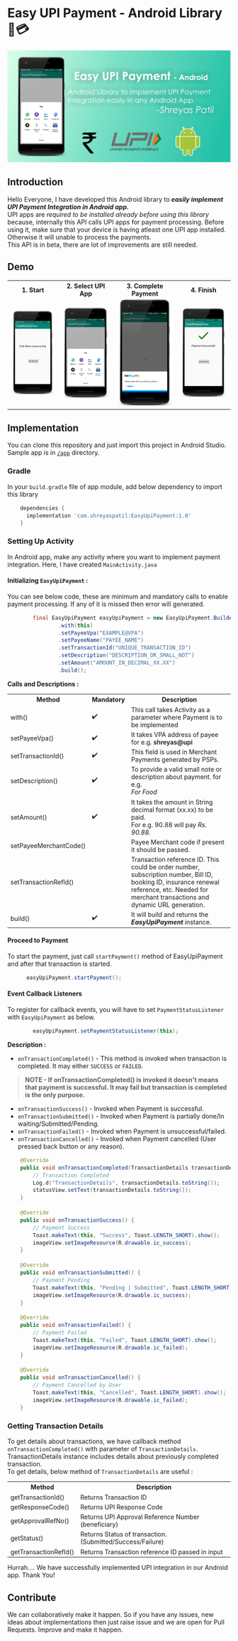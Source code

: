 # Easy UPI Payment - Android Library 📱💳

![](Screenshots-Demo/GitHub-SocialPreview.png)

## Introduction
Hello Everyone, I have developed this Android library to ***easily implement UPI Payment Integration in Android app.*** <br>
UPI apps are *required to be installed already before using this library* because, internally this API calls UPI apps for payment processing. Before using it, make sure that your device is having atleast one UPI app installed. Otherwise it will unable to process the payments. <br>
This API is in beta, there are lot of improvements are still needed.

## Demo 
<table style="width:100%">
  <tr>
    <th>1. Start</th>
    <th>2. Select UPI App</th> 
    <th>3. Complete Payment</th>
    <th>4. Finish</th>
  </tr>
  <tr>
    <td><img src="Screenshots-Demo/EasyUpiPay1.png"/></td>
    <td><img src="Screenshots-Demo/EasyUpiPay2.png"/></td> 
    <td><img src="Screenshots-Demo/EasyUpiPay3.png"/></td>
    <td><img src="Screenshots-Demo/EasyUpiPay4.png"/></td>
  </tr>
</table>

## Implementation
You can clone this repository and just import this project in Android Studio. Sample app is in [`/app`](/app) directory.

### Gradle
In your `build.gradle` file of app module, add below dependency to import this library

```gradle
    dependencies {
      implementation 'com.shreyaspatil:EasyUpiPayment:1.0'
    }
```

### Setting Up Activity
In Android app, make any activity where you want to implement payment integration. Here, I have created `MainActivity.java`

#### Initializing `EasyUpiPayment` :
You can see below code, these are minimum and mandatory calls to enable payment processing. If any of it is missed then error will generated.
```java
        final EasyUpiPayment easyUpiPayment = new EasyUpiPayment.Builder()
                .with(this)
                .setPayeeVpa("EXAMPLE@VPA")
                .setPayeeName("PAYEE_NAME")
                .setTransactionId("UNIQUE_TRANSACTION_ID")
                .setDescription("DESCRIPTION_OR_SMALL_NOT")
                .setAmount("AMOUNT_IN_DECIMAL_XX.XX")
                .build();
```
**Calls and Descriptions :**

<table>
  <tr>
    <th>Method</th>
    <th><span style="font-weight:bold">Mandatory</span></th>
    <th>Description</th>
  </tr>
  <tr>
    <td>with()</td>
    <td>✔️</td>
    <td>This call takes Activity as a parameter where Payment is to be implemented<br></td>
  </tr>
  <tr>
    <td>setPayeeVpa()</td>
    <td>✔️</td>
    <td>It takes VPA address of payee for e.g. <span style="font-weight:600">shreyas@upi</span></td>
  </tr>
  <tr>
    <td>setTransactionId()</td>
    <td>✔️</td>
    <td>This field is used in Merchant Payments generated by PSPs.</td>
  </tr>
  <tr>
    <td>setDescription()</td>
    <td>✔️</td>
    <td>To provide a valid small note or description about payment. for e.g. <br><span style="font-style:italic">For Food</span><br></td>
  </tr>
  <tr>
    <td>setAmount()</td>
    <td>✔️</td>
    <td>It takes the amount in String decimal format (xx.xx) to be paid. <br>For e.g. 90.88 will pay <span style="font-style:italic">Rs. 90.88.</span></td>
  </tr>
  <tr>
    <td>setPayeeMerchantCode()</td>
    <td></td>
    <td>Payee Merchant code if present it should be passed.</td>
  </tr>
  <tr>
    <td>setTransactionRefId()</td>
    <td></td>
    <td>Transaction reference ID. This could be order number, subscription number, Bill ID, booking ID, insurance renewal reference, etc. Needed for merchant transactions and dynamic URL generation.</td>
  </tr>
  <tr>
    <td>build()</td>
    <td>✔️</td>
    <td>It will build and returns the <span style="font-weight:bold;font-style:italic">EasyUpiPayment</span> instance.</td>
  </tr>
</table>

#### Proceed to Payment
To start the payment, just call `startPayment()` method of EasyUpiPayment and after that transaction is started.
```java
      easyUpiPayment.startPayment();
```

#### Event Callback Listeners
To register for callback events, you will have to set `PaymentStatusListener` with `EasyUpiPayment` as below.
```java
        easyUpiPayment.setPaymentStatusListener(this);
```
**Description :**

* `onTransactionCompleted()` - This method is invoked when transaction is completed. It may either `SUCCESS` or `FAILED`.
> **NOTE - If onTransactionCompleted() is invoked it doesn't means that payment is successful. It may fail but transaction is completed is the only purpose.**
* `onTransactionSuccess()` - Invoked when Payment is successful.
* `onTransactionSubmitted()` - Invoked when Payment is partially done/In waiting/Submitted/Pending.
* `onTransactionFailed()` - Invoked when Payment is unsuccessful/failed.
* `onTransactionCancelled()` - Invoked when Payment cancelled (User pressed back button or any reason).
```java
    @Override
    public void onTransactionCompleted(TransactionDetails transactionDetails) {
        // Transaction Completed
        Log.d("TransactionDetails", transactionDetails.toString());
        statusView.setText(transactionDetails.toString());
    }

    @Override
    public void onTransactionSuccess() {
        // Payment Success
        Toast.makeText(this, "Success", Toast.LENGTH_SHORT).show();
        imageView.setImageResource(R.drawable.ic_success);
    }

    @Override
    public void onTransactionSubmitted() {
        // Payment Pending
        Toast.makeText(this, "Pending | Submitted", Toast.LENGTH_SHORT).show();
        imageView.setImageResource(R.drawable.ic_success);
    }

    @Override
    public void onTransactionFailed() {
        // Payment Failed
        Toast.makeText(this, "Failed", Toast.LENGTH_SHORT).show();
        imageView.setImageResource(R.drawable.ic_failed);
    }

    @Override
    public void onTransactionCancelled() {
        // Payment Cancelled by User
        Toast.makeText(this, "Cancelled", Toast.LENGTH_SHORT).show();
        imageView.setImageResource(R.drawable.ic_failed);
    }
```

### Getting Transaction Details
To get details about transactions, we have callback method `onTransactionCompleted()` with parameter of `TransactionDetails`. TransactionDetails instance includes details about previously completed transaction.  <br>
To get details, below method of `TransactionDetails` are useful :

<table>
  <tr>
    <th>Method</th>
    <th>Description</th>
  </tr>
  <tr>
    <td>getTransactionId()</td>
    <td>Returns Transaction ID</td>
  </tr>
  <tr>
    <td>getResponseCode()</td>
    <td>Returns UPI Response Code</td>
  </tr>
  <tr>
    <td>getApprovalRefNo()</td>
    <td>Returns UPI Approval Reference Number (beneficiary)</td>
  </tr>
  <tr>
    <td>getStatus()</td>
    <td>Returns Status of transaction.<br>(Submitted/Success/Failure)<br></td>
  </tr>
  <tr>
    <td>getTransactionRefId()</td>
    <td>Returns Transaction reference ID passed in input</td>
  </tr>
</table>

Hurrah.... We have successfully implemented UPI integration in our Android app.
Thank You!

## Contribute
We can collaboratively make it happen. So if you have any issues, new ideas about implementations then just raise issue and we are open for Pull Requests. Improve and make it happen.
